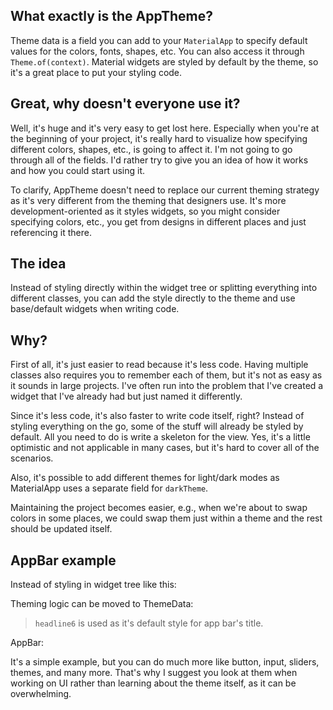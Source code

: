 ## What exactly is the AppTheme?

Theme data is a field you can add to your `MaterialApp` to specify default values for the colors, fonts, shapes, etc. You can also access it through `Theme.of(context)`. Material widgets are styled by default by the theme, so it's a great place to put your styling code.

## Great, why doesn't everyone use it?

Well, it's huge and it's very easy to get lost here. Especially when you're at the beginning of your project, it's really hard to visualize how specifying different colors, shapes, etc., is going to affect it. I'm not going to go through all of the fields. I'd rather try to give you an idea of how it works and how you could start using it.

To clarify, AppTheme doesn't need to replace our current theming strategy as it's very different from the theming that designers use. It's more development-oriented as it styles widgets, so you might consider specifying colors, etc., you get from designs in different places and just referencing it there.

## The idea

Instead of styling directly within the widget tree or splitting everything into different classes, you can add the style directly to the theme and use base/default widgets when writing code.

## Why?

First of all, it's just easier to read because it's less code. Having multiple classes also requires you to remember each of them, but it's not as easy as it sounds in large projects. I've often run into the problem that I've created a widget that I've already had but just named it differently.

Since it's less code, it's also faster to write code itself, right? Instead of styling everything on the go, some of the stuff will already be styled by default. All you need to do is write a skeleton for the view. Yes, it's a little optimistic and not applicable in many cases, but it's hard to cover all of the scenarios.

Also, it's possible to add different themes for light/dark modes as MaterialApp uses a separate field for `darkTheme`.

Maintaining the project becomes easier, e.g., when we're about to swap colors in some places, we could swap them just within a theme and the rest should be updated itself.

## AppBar example

Instead of styling in widget tree like this:

<script src="https://gist.github.com/mhnowak/b5022fc58348a4b5d358a79acc8fc2fd.js"></script>

Theming logic can be moved to ThemeData:

<script src="https://gist.github.com/mhnowak/8b02a57e57f8e753707744c3e6e70aaa.js"></script>

> `headline6` is used as it's default style for app bar's title.

AppBar:

<script src="https://gist.github.com/mhnowak/457ef20e04bac03d2c5aade52a10197a.js"></script>

It's a simple example, but you can do much more like button, input, sliders, themes, and many more. That's why I suggest you look at them when working on UI rather than learning about the theme itself, as it can be overwhelming.
